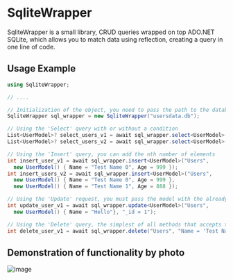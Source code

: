 # SqliteWrapper 
SqliteWrapper is a small library, CRUD queries wrapped on top ADO.NET SQLite, which allows you to match data using reflection, creating a query in one line of code.

## Usage Example
```csharp
using SqliteWrapper;

// ....

// Initialization of the object, you need to pass the path to the database
SqliteWrapper sql_wrapper = new SqliteWrapper("usersdata.db");

// Using the 'Select' query with or without a condition
List<UserModel>? select_users_v1 = await sql_wrapper.select<UserModel>("Users");
List<UserModel>? select_users_v2 = await sql_wrapper.select<UserModel>("Users", "age > 20");

// Using the 'Insert' query, you can add the nth number of elements
int insert_user_v1 = await sql_wrapper.insert<UserModel>("Users",
  new UserModel() { Name = "Test Name 0", Age = 999 });
int insert_users_v2 = await sql_wrapper.insert<UserModel>("Users",
  new UserModel() { Name = "Test Name 0", Age = 999 },
  new UserModel() { Name = "Test Name 1", Age = 888 });

// Using the 'Update' request, you must pass the model with the already changed data and condition
int update_user_v1 = await sql_wrapper.update<UserModel>("Users", 
  new UserModel() { Name = "Hello"}, "_id = 1");

// Using the 'Delete' query, the simplest of all methods that accepts the condition of deleting an item from the database
int delete_user_v1 = await sql_wrapper.delete("Users", "Name = 'Test Name 1'");

```


## Demonstration of functionality by photo
![image](https://github.com/daniilmusolin/SqliteWrapper/assets/106406473/fea26472-c753-4e16-94dd-6535fd4b6911)
